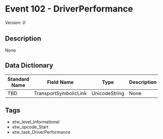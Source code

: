 # Event 102 - DriverPerformance
###### Version: 0

## Description
None

## Data Dictionary
|Standard Name|Field Name|Type|Description|Sample Value|
|---|---|---|---|---|
|TBD|TransportSymbolicLink|UnicodeString|None|`None`|

## Tags
* etw_level_Informational
* etw_opcode_Start
* etw_task_DriverPerformance